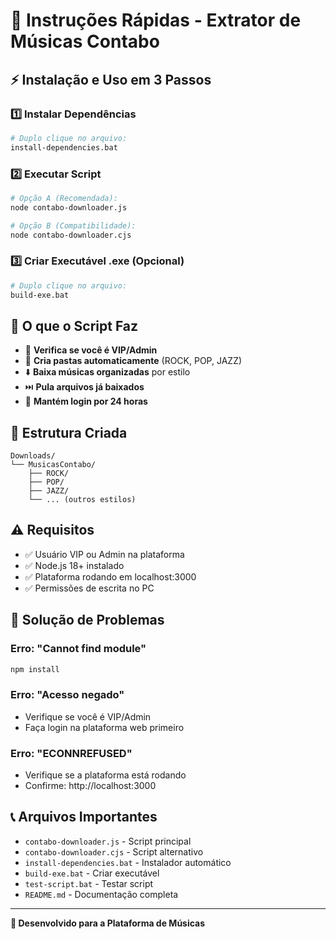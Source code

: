 # 🚀 Instruções Rápidas - Extrator de Músicas Contabo

## ⚡ Instalação e Uso em 3 Passos

### 1️⃣ Instalar Dependências
```bash
# Duplo clique no arquivo:
install-dependencies.bat
```

### 2️⃣ Executar Script
```bash
# Opção A (Recomendada):
node contabo-downloader.js

# Opção B (Compatibilidade):
node contabo-downloader.cjs
```

### 3️⃣ Criar Executável .exe (Opcional)
```bash
# Duplo clique no arquivo:
build-exe.bat
```

## 🎯 O que o Script Faz

- 🔐 **Verifica se você é VIP/Admin**
- 📁 **Cria pastas automaticamente** (ROCK, POP, JAZZ)
- ⬇️ **Baixa músicas organizadas** por estilo
- ⏭️ **Pula arquivos já baixados**
- 💾 **Mantém login por 24 horas**

## 📁 Estrutura Criada

```
Downloads/
└── MusicasContabo/
    ├── ROCK/
    ├── POP/
    ├── JAZZ/
    └── ... (outros estilos)
```

## ⚠️ Requisitos

- ✅ Usuário VIP ou Admin na plataforma
- ✅ Node.js 18+ instalado
- ✅ Plataforma rodando em localhost:3000
- ✅ Permissões de escrita no PC

## 🔧 Solução de Problemas

### Erro: "Cannot find module"
```bash
npm install
```

### Erro: "Acesso negado"
- Verifique se você é VIP/Admin
- Faça login na plataforma web primeiro

### Erro: "ECONNREFUSED"
- Verifique se a plataforma está rodando
- Confirme: http://localhost:3000

## 📞 Arquivos Importantes

- `contabo-downloader.js` - Script principal
- `contabo-downloader.cjs` - Script alternativo
- `install-dependencies.bat` - Instalador automático
- `build-exe.bat` - Criar executável
- `test-script.bat` - Testar script
- `README.md` - Documentação completa

---

**🎵 Desenvolvido para a Plataforma de Músicas**



